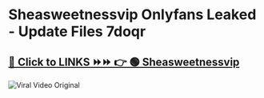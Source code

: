 
 # Sheasweetnessvip Onlyfans Leaked - Update Files 7doqr

## <h2><a href="https://clipsfans.com/Sheasweetnessvip&ref=git">🔗 Click to LINKS ⏩⏩ 👉 🟢 Sheasweetnessvip </a></h2>

<a href="https://clipsfans.com/Sheasweetnessvip&ref=git" rel="nofollow" data-target="animated-image.originalLink"><img src="https://i.ibb.co.com/xMMVF88/686577567.gif" alt="Viral Video Original" style="max-width: 100%; display: inline-block;" data-target="animated-image.originalImage"></a>

